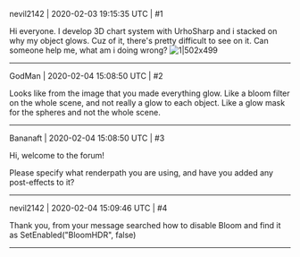 nevil2142 | 2020-02-03 19:15:35 UTC | #1

Hi everyone.
I develop 3D chart system with UrhoSharp and i stacked on why my object glows.
Cuz of it, there's pretty difficult to see on it.
Can someone help me, what am i doing wrong?
![1|502x499](upload://eCciLC0bUt8zYZqLk2uhwgwBHjN.jpeg)

-------------------------

GodMan | 2020-02-04 15:08:50 UTC | #2

Looks like from the image that you made everything glow. Like a bloom filter on the whole scene, and not really a glow to each object. Like a glow mask for the spheres and not the whole scene.

-------------------------

Bananaft | 2020-02-04 15:08:50 UTC | #3

Hi, welcome to the forum!

Please specify what renderpath you are using, and have you added any post-effects to it?

-------------------------

nevil2142 | 2020-02-04 15:09:46 UTC | #4

Thank you, from your message searched how to disable Bloom and find it as SetEnabled("BloomHDR", false)

-------------------------

